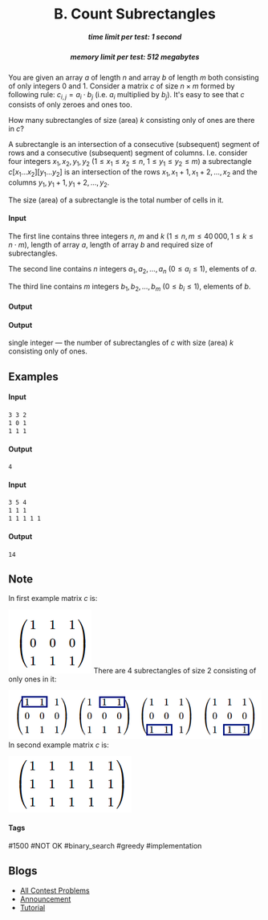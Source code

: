 <h1 style='text-align: center;'> B. Count Subrectangles</h1>

<h5 style='text-align: center;'>time limit per test: 1 second</h5>
<h5 style='text-align: center;'>memory limit per test: 512 megabytes</h5>

You are given an array $a$ of length $n$ and array $b$ of length $m$ both consisting of only integers $0$ and $1$. Consider a matrix $c$ of size $n \times m$ formed by following rule: $c_{i, j} = a_i \cdot b_j$ (i.e. $a_i$ multiplied by $b_j$). It's easy to see that $c$ consists of only zeroes and ones too.

How many subrectangles of size (area) $k$ consisting only of ones are there in $c$?

A subrectangle is an intersection of a consecutive (subsequent) segment of rows and a consecutive (subsequent) segment of columns. I.e. consider four integers $x_1, x_2, y_1, y_2$ ($1 \le x_1 \le x_2 \le n$, $1 \le y_1 \le y_2 \le m$) a subrectangle $c[x_1 \dots x_2][y_1 \dots y_2]$ is an intersection of the rows $x_1, x_1+1, x_1+2, \dots, x_2$ and the columns $y_1, y_1+1, y_1+2, \dots, y_2$.

The size (area) of a subrectangle is the total number of cells in it.

#### Input

The first line contains three integers $n$, $m$ and $k$ ($1 \leq n, m \leq 40\,000, 1 \leq k \leq n \cdot m$), length of array $a$, length of array $b$ and required size of subrectangles.

The second line contains $n$ integers $a_1, a_2, \ldots, a_n$ ($0 \leq a_i \leq 1$), elements of $a$.

The third line contains $m$ integers $b_1, b_2, \ldots, b_m$ ($0 \leq b_i \leq 1$), elements of $b$.

#### Output

#### Output

 single integer — the number of subrectangles of $c$ with size (area) $k$ consisting only of ones.

## Examples

#### Input


```text
3 3 2
1 0 1
1 1 1
```
#### Output


```text
4
```
#### Input


```text
3 5 4
1 1 1
1 1 1 1 1
```
#### Output


```text
14
```
## Note

In first example matrix $c$ is:

 ![](images/f968f525b71461d7167dddb750e21f919b72a4b6.png) There are $4$ subrectangles of size $2$ consisting of only ones in it:

 ![](images/1bac6e469667a71d19e75eca27ff5616fc4f1849.png) In second example matrix $c$ is:

 ![](images/3109dd0bc266b26bdd9a8a0f1f6c5f6f8cd64093.png) 

#### Tags 

#1500 #NOT OK #binary_search #greedy #implementation 

## Blogs
- [All Contest Problems](../Codeforces_Round_626_(Div._2,_based_on_Moscow_Open_Olympiad_in_Informatics).md)
- [Announcement](../blogs/Announcement.md)
- [Tutorial](../blogs/Tutorial.md)
